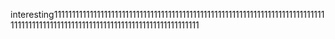 interesting111111111111111111111111111111111111111111111111111111111111111111111111111111111111111111111111111111111111111111111111111111111
